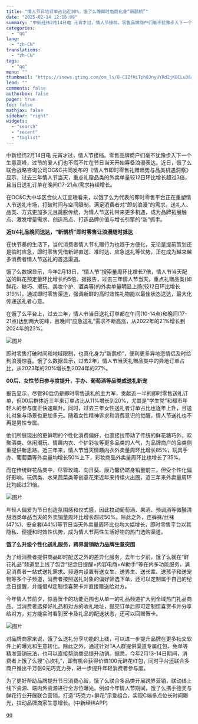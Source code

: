 ```yaml
---
title: "情人节异地订单占比近30%，饿了么等即时电商化身“新鹊桥”"
date: "2025-02-14 12:16:09"
summary: "中新经纬2月14日电 元宵才过，情人节接档。零售品牌商户们毫不犹豫步入下一个生意高峰，过节的爱人..."
categories:
  - "qq"
lang:
  - "zh-CN"
translations:
  - "zh-CN"
tags:
  - "qq"
menu: ""
thumbnail: "https://inews.gtimg.com/om_ls/O-CIZfHiTph8JnyUYRd2jK8CLu36rRrpcTs1jMEY1J3zoAA_640360/0"
lead: ""
comments: false
authorbox: false
pager: true
toc: false
mathjax: false
sidebar: "right"
widgets:
  - "search"
  - "recent"
  - "taglist"
---
```


中新经纬2月14日电 元宵才过，情人节接档。零售品牌商户们毫不犹豫步入下一个生意高峰，过节的爱人们也不慌不忙在节日当天开始筹备浪漫表达。近日，饿了么联合战略咨询公司OC&C共同发布的《情人节即时零售礼赠趋势与品类机遇洞察》显示，过去三年情人节当天，重点礼赠品类的外卖单量较12日环比增长超过3倍，且当日送礼订单在晚间(17-21点)需求持续增长。

在OC&C大中华区合伙人江宜璁看来，以饿了么为代表的即时零售平台正在重塑情人节送礼市场，打破时间与空间限制，满足消费者对“即刻浪漫”的需求。送礼人、品类、方式更加多元且跳脱传统，为情人节送礼带来更多机遇，成为品牌拓展触点、激发增量需求、创造热点、打造品牌价值与增长引擎的“新”抓手。

**近1/4礼品晚间送达，“新鹊桥”即时零售让浪漫随时抵达**

在快节奏的生活下，当代消费者情人节礼赠行为也趋于方便化，无论是提前策划还是临时应急，即时零售凭借新鲜直送、准时达、应急送礼等优势，正在成为越来越多消费者情人节送礼的首选渠道。

饿了么数据显示，今年2月13日，“情人节”搜索量周环比增长7倍，情人节当天配送的鲜花预定量环比增长约5倍。据报告，过去三年情人节当天，重点礼赠品类(如鲜花、糖巧、潮玩、美妆个护、酒类等)的外卖单量明显上扬(较12日环比增长319%)。通过即时零售渠道，强调新鲜的高时效性礼物能以最佳状态送达，最大化传递送礼者心意。

在饿了么平台上，过去三年，情人节当日送礼订单都在午间(10-14点)和晚间(17-21点)达到两大驼峰，且晚间“应急送礼”需求不断高涨，从2022年的21%增长到2024年的23%。

![图片](https://inews.gtimg.com/om_bt/O2qzc-I-q_vrukd84EGut-Z7Q42IEKKd7hF8JOuaKwNrIAA/641)

即时零售打破时间和地域限制，也真化身为“新鹊桥”，便利更多异地恋情侣及时给到浪漫惊喜。饿了么数据显示，过去2年，情人节当天礼赠品类中的异地订单占比，从2023年的20%增长到2024年的27%。

**00后、女性节日参与度提升，手办、葡萄酒等品类成送礼新宠**

报告显示，尽管90后仍是即时零售送礼的主力军，贡献近一半的即时零售送礼订单，但00后群体近三年来订单占比从11%增长到20%，尤其是“学生党”和都市年轻人的参与度正快速飙升。同时，过去三年女性送礼者订单占比也逐年上升，且送礼对象与场景也更加多元。随着女性精神诉求和消费意识的觉醒，情人节送礼也不再是男性专属。

他们所展现出的更鲜明的个性化消费偏好，也直接拉带动了传统的鲜花糖巧外，欢聚酒类、休闲潮玩、情趣内衣、个护彩妆等更多品类的人气，为品牌商户的品类侧重提供新思路。近三年来，情人节当天情趣内衣外卖量周环比增长85%，玩具手办、葡萄酒等外卖量均增长50%上下，彩妆商品外卖量周环比也增长了35%。

而在传统鲜花品类中，尽管玫瑰、向日葵、康乃馨仍跻身销量前三，但受个性化偏好影响，玩偶类、水果蔬菜类等创意花束近年来持续火出圈，近三年来外卖量周环比均超过21倍。

![图片](https://inews.gtimg.com/om_bt/OxU3EoxRMBuvc_mKEBVIgCN5hg_qr1zgeIULoVjhlZIAMAA/641)

年轻人偏爱为节日创造氛围感和仪式感，因此拉动葡萄酒、果酒、预调酒等微醺清甜酒类单品当天的外卖销量周环比增长超过50%。除此之外，连裤袜/丝袜(47%)、安全套(44%)等节日当天外卖量周环比也均大幅增长，即时零售平台以其隐私、便捷和时效性优势，成为情人节两性生活好物的热门选购渠道。

**饿了么升级个性化送礼服务，跨界营销助力品牌生意突围**

为了给消费者提供商品即时配送之外的差异化服务，去年七夕前，饿了么就在“鲜花礼品”频道里上线了包含“纪念日提醒+内容电商+AI助手”等在内多功能服务，满足消费者一站式送礼需求。频道内设置有送女生、送男生、送长辈、送孩子和送宠物等多个子频道，消费者按照送礼对象的偏好筛选下单，还可以定制属于自己的纪念日提醒，并能借AI定制惊喜贺卡并直接赠送给对方。

今年情人节前夕，惊喜贺卡的功能范围也从单一的礼品频道扩大到全域热门礼品商品。当消费者选择好礼品和对方的收礼地址，提交订单后即可定制惊喜贺卡并分享给对方，对方能实时看到贺卡及礼品的配送状态，还可以回赠贺卡。

![图片](https://inews.gtimg.com/om_bt/ORKa9a0agBBtNldKRdoJivIAP8BaOjgpIBiQ2IwvadkKIAA/641)

对品牌商家来说，饿了么送礼分享功能的上线，可以进一步提升品牌在更多社交软件上的曝光和生意转化。除此之外，通过针对TA人群提供渠道专属红包、免单等精准营销玩法，也可以直接帮助商品提升动销。据悉，今年2月13-14日期间，消费者上饿了么搜“心坎礼”，即有机会获得价值100元鲜花红包，同时平台还联合多商户推出千万张0元巧克力券，进一步提升年轻消费者参与度。

为了更好帮助品牌提升节日消费心智，饿了么联合多品类开展跨界营销，联动线上线下资源、端内外资源进行全方位曝光。例如今年情人节期间，饿了么携手德芙与鲜花行业开展联合营销，打造“巧克力+鲜花”示爱组合，实现C端多点位长时间曝光，拉动品牌商家生意增长。(中新经纬APP)

[qq](https://new.qq.com/rain/a/20250214A03VY300)
